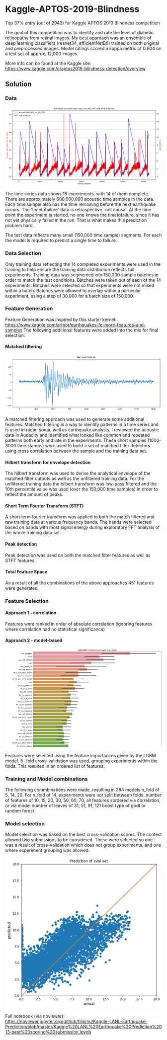 # Kaggle-APTOS-2019-Blindness
Top 37% entry (out of 2943) for Kaggle APTOS 2019 Blindness competition

The goal of this competition was to identify and rate the level of diabetic retinopathy from retinal images.  My best approach was an ensemble of deep learning classifiers (resnet34, efficientNetB6) trained on both original and preprocessed images.  Model ratings scored a kappa metric of 0.904 on a test set of approx. 12,000 images.  

More info can be found at the Kaggle site: https://www.kaggle.com/c/aptos2019-blindness-detection/overview

## Solution

### Data
![Data](https://raw.githubusercontent.com/filipmu/Kaggle-LANL-Earthquake-Prediction/master/data.png)


The time series data shows 16 experiments, with 14 of them complete.  There are approximately 600,000,000 acoustic time samples in the data.  Each time sample also has the time remaining before the next earthquake occurs.  The 'timetofailure' data is retrospective -not causal. At the time point the experiment is started, no one knows the timetofailure, since it has not yet physically failed in the run.  That is what makes this prediction problem hard. 

The test data reflects many small (150,000 time sample) segments.  For each the model is required to predict a single time to failure.

### Data Selection
Only training data reflecting the 14 completed experiments were used in the training to help ensure the training data distribution reflects full experiments.  Training data was segmented into 150,000 sample batches in order to match the test conditions.  Batches were taken out of each of the 14 experiments.  Batches were selected so that experiments were not mixed within a batch.  Batches were allowed to overlap within a particular experiment, using a step of 30,000 for a batch size of 150,000.

### Feature Generation
Feature Generation was inspired by this starter kernel: https://www.kaggle.com/artgor/earthquakes-fe-more-features-and-samples
The following additional features were added into the mix for final selection:

#### Matched filtering
![Matched Filtering](https://raw.githubusercontent.com/filipmu/Kaggle-LANL-Earthquake-Prediction/master/matched%20filter.png)

A matched filtering approach was used to generate some additional features.  Matched filtering is a way to identify patterns in a time series and is used in radar, sonar, well as earthquake analysis.  I reviewed the acoustic data in Audacity and identified what looked like common and repeated patterns both early and late in the experiments.  These short samples (1000-3000 time stamps) were used to build a set of matched filter detectors using cross correlation between the sample and the training data set.

#### Hilbert transform for envelope detection
The hilbert transform was used to derive the analytical envelope of the matched filter outputs as well as the unfiltered training data.  For the unflitered training data the hilbert transform was low-pass filtered and the 10th percentile value was used (over the 150,000 time samples) in order to reflect the amount of peaks.

#### Short Term Fourier Transform (STFT)
A short term fourier transform was applied to both the match filtered and raw training data at various frequency bands.  The bands were selected based on bands with most signal energy during exploratory FFT analysis of the whole training data set.

#### Peak detection
Peak detection was used on both the matched filter features as well as STFT features.

#### Total Feature Space
As a result of all the combinations of the above approaches 451 features were generated.  

### Feature Selection
#### Approach 1 - correlation
Features were ranked in order of absolute correlation (ignoring features where correlation had no statistical significance)

#### Approach 2 - model-based
![Feature selection](https://raw.githubusercontent.com/filipmu/Kaggle-LANL-Earthquake-Prediction/master/feature%20selection.png)

Features were selected using the feature importances given by the LGBM model.  5- fold cross-validation was used, grouping experiments within the folds.  This resulted in an ordered list of features.

### Training and Model combinations
The following commbinations were made, resulting in 384 models
n_fold of 5, 14, 20.  For n_fold of 14, experiments were not split between folds.
number of features of 10, 15, 20, 30, 50, 60, 70, all
features sordered via correlation, or via model
number of leaves of 31, 51, 91, 121
boost type of gbdt or random forest

### Model selection
Model selection was based on the best cross-validation scores.  The contest allowed two submissions to be considered. These were selected so one was a result of cross-validation which does not group experiments, and one where experiment grouping was allowed. 

![MPreds](https://raw.githubusercontent.com/filipmu/Kaggle-LANL-Earthquake-Prediction/master/preds.png)

Full notebook (via nbviewer): https://nbviewer.jupyter.org/github/filipmu/Kaggle-LANL-Earthquake-Prediction/blob/master/Kaggle%20LANL%20Earthquake%20Prediction%2013-best%20scoring%20submission.ipynb
